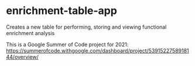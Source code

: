 # enrichment-table-app
Creates a new table for performing, storing and viewing functional enrichment analysis

This is a Google Summer of Code project for 2021: https://summerofcode.withgoogle.com/dashboard/project/5391522758918144/overview/
